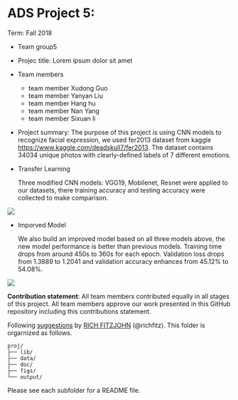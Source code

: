# ADS Project 5: 

Term: Fall 2018

+ Team group5
+ Projec title: Lorem ipsum dolor sit amet
+ Team members
	+ team member Xudong Guo
	+ team member Yanyan Liu
	+ team member Hang hu
	+ team member Nan Yang
	+ team member Sixuan li
+ Project summary: The purpose of this project is using CNN models to recognize facial expression, we used fer2013 dataset from kaggle https://www.kaggle.com/deadskull7/fer2013. The dataset contains 34034 unique photos with clearly-defined labels of 7 different emotions.

+ Transfer Learning

	Three modified CNN models: VGG19, Mobilenet, Resnet were applied to our datasets, there training accuracy and testing accuracy were collected to make comparison.

![](https://github.com/TZstatsADS/fall2019-proj5-sec2--proj5-grp5/blob/master/figs/transfer%20learning.jpg)

+ Imporved Model

	We also build an improved model based on all three models above, the new model performance is better than previous models.
Training time drops from around 450s to 360s for each epoch. Validation loss drops from 1.3889 to 1.2041 and validation accuracy enhances from 45.12% to 54.08%.

![](https://github.com/TZstatsADS/fall2019-proj5-sec2--proj5-grp5/blob/master/figs/improved%20model.png)
	
**Contribution statement**: All team members contributed equally in all stages of this project. All team members approve our work presented in this GitHub repository including this contributions statement. 

Following [suggestions](http://nicercode.github.io/blog/2013-04-05-projects/) by [RICH FITZJOHN](http://nicercode.github.io/about/#Team) (@richfitz). This folder is orgarnized as follows.

```
proj/
├── lib/
├── data/
├── doc/
├── figs/
└── output/
```

Please see each subfolder for a README file.
